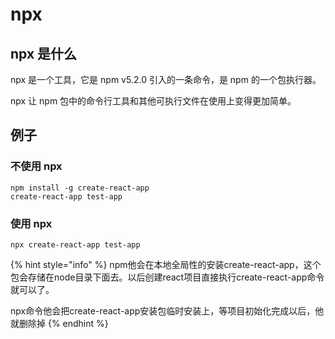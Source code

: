 # npx

## npx 是什么

npx 是一个工具，它是 npm v5.2.0 引入的一条命令，是 npm 的一个包执行器。

npx 让 npm 包中的命令行工具和其他可执行文件在使用上变得更加简单。

## 例子

### 不使用 npx

```
npm install -g create-react-app
create-react-app test-app
```

### 使用 npx&#x20;

```
npx create-react-app test-app
```

{% hint style="info" %}
npm他会在本地全局性的安装create-react-app，这个包会存储在node目录下面去。以后创建react项目直接执行create-react-app命令就可以了。

npx命令他会把create-react-app安装包临时安装上，等项目初始化完成以后，他就删除掉
{% endhint %}
